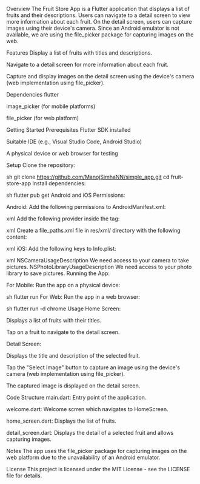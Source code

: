 Overview
The Fruit Store App is a Flutter application that displays a list of fruits and their descriptions. Users can navigate to a detail screen to view more information about each fruit. On the detail screen, users can capture images using their device's camera. Since an Android emulator is not available, we are using the file_picker package for capturing images on the web.

Features
Display a list of fruits with titles and descriptions.

Navigate to a detail screen for more information about each fruit.

Capture and display images on the detail screen using the device's camera (web implementation using file_picker).

Dependencies
flutter

image_picker (for mobile platforms)

file_picker (for web platform)

Getting Started
Prerequisites
Flutter SDK installed

Suitable IDE (e.g., Visual Studio Code, Android Studio)

A physical device or web browser for testing

Setup
Clone the repository:

sh
git clone https://github.com/ManojSimhaNN/simple_app.git
cd fruit-store-app
Install dependencies:

sh
flutter pub get
Android and iOS Permissions:

Android: Add the following permissions to AndroidManifest.xml:

xml
<uses-permission android:name="android.permission.CAMERA" />
<uses-permission android:name="android.permission.WRITE_EXTERNAL_STORAGE" />
Add the following provider inside the <application> tag:

xml
<provider
    android:name="androidx.core.content.FileProvider"
    android:authorities="${applicationId}.fileprovider"
    android:exported="false"
    android:grantUriPermissions="true">
    <meta-data
        android:name="android.support.FILE_PROVIDER_PATHS"
        android:resource="@xml/file_paths" />
</provider>
Create a file_paths.xml file in res/xml/ directory with the following content:

xml
<paths>
    <external-files-path name="my_images" path="Pictures" />
</paths>
iOS: Add the following keys to Info.plist:

xml
<key>NSCameraUsageDescription</key>
<string>We need access to your camera to take pictures.</string>
<key>NSPhotoLibraryUsageDescription</key>
<string>We need access to your photo library to save pictures.</string>
Running the App:

For Mobile: Run the app on a physical device:

sh
flutter run
For Web: Run the app in a web browser:

sh
flutter run -d chrome
Usage
Home Screen:

Displays a list of fruits with their titles.

Tap on a fruit to navigate to the detail screen.

Detail Screen:

Displays the title and description of the selected fruit.

Tap the "Select Image" button to capture an image using the device's camera (web implementation using file_picker).

The captured image is displayed on the detail screen.

Code Structure
main.dart: Entry point of the application.

welcome.dart: Welcome scrren which navigates to HomeScreen.

home_screen.dart: Displays the list of fruits.

detail_screen.dart: Displays the detail of a selected fruit and allows capturing images.

Notes
The app uses the file_picker package for capturing images on the web platform due to the unavailability of an Android emulator.

License
This project is licensed under the MIT License - see the LICENSE file for details.
